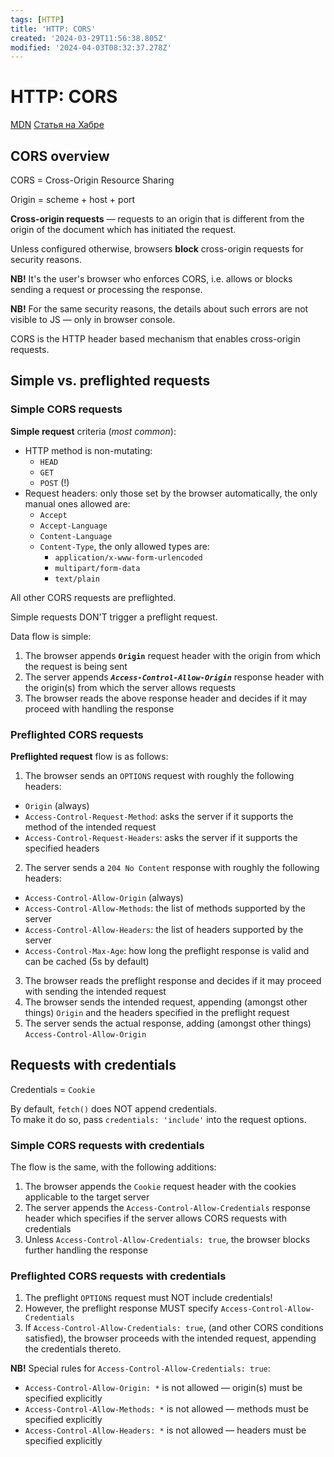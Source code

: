 ```yaml
---
tags: [HTTP]
title: 'HTTP: CORS'
created: '2024-03-29T11:56:38.805Z'
modified: '2024-04-03T08:32:37.278Z'
---
```


# HTTP: CORS

[MDN](https://developer.mozilla.org/en-US/docs/Web/HTTP/CORS)
[Статья на Хабре](https://habr.com/ru/companies/macloud/articles/553826/)


## CORS overview

CORS = Cross-Origin Resource Sharing

Origin = scheme + host + port

**Cross-origin requests** &mdash; requests to an origin that is different from the origin of the document which has initiated the request.

Unless configured otherwise, browsers **block** cross-origin requests for security reasons.

**NB!** It's the user's browser who enforces CORS, i.e. allows or blocks sending a request or processing the response.

**NB!** For the same security reasons, the details about such errors are not visible to JS &mdash; only in browser console.

CORS is the HTTP header based mechanism that enables cross-origin requests.


## Simple vs. preflighted requests


### Simple CORS requests

**Simple request** criteria (_most common_):
- HTTP method is non-mutating:
  - `HEAD`
  - `GET`
  - `POST` (!)
- Request headers: only those set by the browser automatically, the only manual ones allowed are:
  - `Accept`
  - `Accept-Language`
  - `Content-Language`
  - `Content-Type`, the only allowed types are:
    - `application/x-www-form-urlencoded`
    - `multipart/form-data`
    - `text/plain`

All other CORS requests are preflighted.

Simple requests DON'T trigger a preflight request.

Data flow is simple:
1. The browser appends **`Origin`** request header with the origin from which the request is being sent
2. The server appends ***`Access-Control-Allow-Origin`*** response header with the origin(s) from which the server allows requests
3. The browser reads the above response header and decides if it may proceed with handling the response


### Preflighted CORS requests

**Preflighted request** flow is as follows:
1. The browser sends an `OPTIONS` request with roughly the following headers:
  - `Origin` (always)
  - `Access-Control-Request-Method`: asks the server if it supports the method of the intended request
  - `Access-Control-Request-Headers`: asks the server if it supports the specified headers
2. The server sends a `204 No Content` response with roughly the following headers:
  - `Access-Control-Allow-Origin` (always)
  - `Access-Control-Allow-Methods`: the list of methods supported by the server
  - `Access-Control-Allow-Headers`: the list of headers supported by the server
  - `Access-Control-Max-Age`: how long the preflight response is valid and can be cached (5s by default)
3. The browser reads the preflight response and decides if it may proceed with sending the intended request
4. The browser sends the intended request, appending (amongst other things) `Origin` and the headers specified in the preflight request
5. The server sends the actual response, adding (amongst other things) `Access-Control-Allow-Origin`


## Requests with credentials

Credentials = `Cookie`

By default, `fetch()` does NOT append credentials.  
To make it do so, pass `credentials: 'include'` into the request options.


### Simple CORS requests with credentials

The flow is the same, with the following additions:
1. The browser appends the `Cookie` request header with the cookies applicable to the target server
2. The server appends the `Access-Control-Allow-Credentials` response header which specifies if the server allows CORS requests with credentials
3. Unless `Access-Control-Allow-Credentials: true`, the browser blocks further handling the response


### Preflighted CORS requests with credentials

1. The preflight `OPTIONS` request must NOT include credentials!
2. However, the preflight response MUST specify `Access-Control-Allow-Credentials`
3. If `Access-Control-Allow-Credentials: true`,  (and other CORS conditions satisfied), the browser proceeds with the intended request, appending the credentials thereto.

**NB!** Special rules for `Access-Control-Allow-Credentials: true`:
- `Access-Control-Allow-Origin: *` is not allowed &mdash; origin(s) must be specified explicitly
- `Access-Control-Allow-Methods: *` is not allowed &mdash; methods must be specified explicitly
- `Access-Control-Allow-Headers: *` is not allowed &mdash; headers must be specified explicitly


